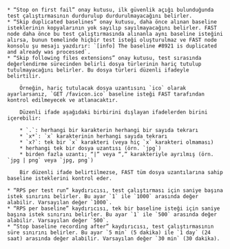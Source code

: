     * “Stop on first fail” onay kutusu, ilk güvenlik açığı bulunduğunda test çalıştırmasının durdurulup durdurulmayacağını belirler.
    * “Skip duplicated baselines” onay kutusu, daha önce alınan baseline isteklerinin kopyalarının yok sayılıp sayılmayacağını belirler. FAST node daha önce bu test çalıştırmasında alınanla aynı baseline isteğini alırsa, bunun temelinde hiçbir test isteği oluşturulmaz ve FAST node konsolu şu mesajı yazdırır: `[info] The baseline #8921 is duplicated and already was processed`.
    * “Skip following files extensions” onay kutusu, test sırasında değerlendirme sürecinden belirli dosya türlerinin hariç tutulup tutulmayacağını belirler. Bu dosya türleri düzenli ifadeyle belirtilir.
    
        Örneğin, hariç tutulacak dosya uzantısını `ico` olarak ayarlarsanız, `GET /favicon.ico` baseline isteği FAST tarafından kontrol edilmeyecek ve atlanacaktır.
        
        Düzenli ifade aşağıdaki birbirini dışlayan ifadelerden birini içerebilir:
        
        * `.`: herhangi bir karakterin herhangi bir sayıda tekrarı
        * `x*`: `x` karakterinin herhangi sayıda tekrarı
        * `x?`: tek bir `x` karakteri (veya hiç `x` karakteri olmaması)
        * herhangi tek bir dosya uzantısı (örn. `jpg`)
        * birden fazla uzantı; “|” veya “,” karakteriyle ayrılmış (örn. `jpg | png` veya `jpg, png`)
        
        Bir düzenli ifade belirtilmezse, FAST tüm dosya uzantılarına sahip baseline isteklerini kontrol eder.
    
    * “RPS per test run” kaydırıcısı, test çalıştırması için saniye başına istek sınırını belirler. Bu ayar `1` ile `1000` arasında değer alabilir. Varsayılan değer `1000`.
    * “RPS per baseline” kaydırıcısı, tek bir baseline isteği için saniye başına istek sınırını belirler. Bu ayar `1` ile `500` arasında değer alabilir. Varsayılan değer `500`.
    * “Stop baseline recording after” kaydırıcısı, test çalıştırmasının süre sınırını belirler. Bu ayar `5 min` (5 dakika) ile `1 day` (24 saat) arasında değer alabilir. Varsayılan değer `30 min` (30 dakika).